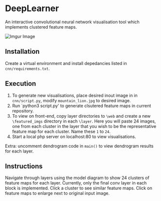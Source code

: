 # DeepLearner

An interactive convolutional neural network visualisation tool which implements clustered feature maps.

![Imgur Image](https://imgur.com/IEKQXUc.png)

## Installation

Create a virtual environment and install depedancies listed in `cnn/requirements.txt`.

## Execution

1. To generate new visualisations, place desired inout image in in `cnn/script.py`, modify `mountain_lion.jpg` to desired image.
2. Run `python3 script.py' to generate clsutered feature maps in current repository.
3. To view on front-end, copy layer directories to `\web` and create a new `\featured_imgs` directory in each `\layer`. Here you will paste 24 images, one from each cluster in the layer that you wish to be the representative feature map for each cluster. Name these `1` to `24`.
4. Start a local php server on localhost:80 to view visualisations.

Extra: uncomment dendrogram code in `main()` to view dendrogram results for each layer.

## Instructions

Navigate through layers using the model diagram to show 24 clusters of feature maps for each layer. Currently, only the final conv layer in each block is implemented. Click a cluster to see similar feature maps. Click on feature maps to enlarge next to original input image. 
